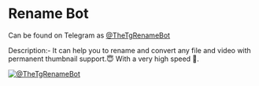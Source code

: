 # Rename Bot

Can be found on Telegram as [@TheTgRenameBot](https://telegram.me/TheTgRenameBot)

Description:- It can help you to rename and convert any file and video with permanent thumbnail support.😇
With a very high speed 🚀.

[![@TheTgRenameBot](https://telegram.me/TheTgRenameBot)](/assets/viewinchannel.png)
